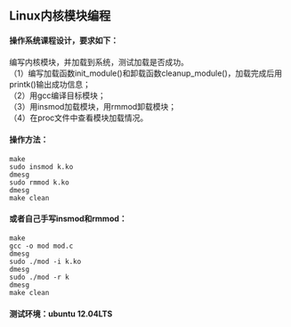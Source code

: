 ## Linux内核模块编程
#### 操作系统课程设计，要求如下：
编写内核模块，并加载到系统，测试加载是否成功。      
（1）编写加载函数init_module()和卸载函数cleanup_module()，加载完成后用printk()输出成功信息；        
（2）用gcc编译目标模块；       
（3）用insmod加载模块，用rmmod卸载模块；        
（4）在proc文件中查看模块加载情况。

#### 操作方法：
```shell
make
sudo insmod k.ko
dmesg
sudo rmmod k.ko
dmesg
make clean
```
#### 或者自己手写insmod和rmmod：
```shell
make
gcc -o mod mod.c
dmesg
sudo ./mod -i k.ko
dmesg
sudo ./mod -r k
dmesg
make clean
```
#### 测试环境：ubuntu 12.04LTS
